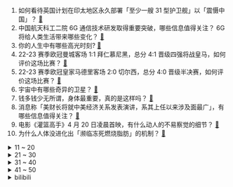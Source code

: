 1. 如何看待英国计划在印太地区永久部署「至少一艘 31 型护卫舰」以「震慑中国」？ [:link:](https://www.zhihu.com/question/596482831)
2. 中国航天科工二院 6G 通信技术研发取得重要突破，哪些信息值得关注？ 6G 将给人类生活带来哪些变化？ [:link:](https://www.zhihu.com/question/596537940)
3. 你的人生中有哪些高光时刻? [:link:](https://www.zhihu.com/question/320589678)
4. 22-23 赛季欧冠曼城客场 1:1 拜仁慕尼黑，总分 4:1 晋级四强将战皇马，如何评价这场比赛？ [:link:](https://www.zhihu.com/question/596638854)
5. 22-23 赛季欧冠皇家马德里客场 2:0 切尔西，总分 4:0 晋级半决赛，如何评价这场比赛？ [:link:](https://www.zhihu.com/question/596445466)
6. 宇宙中有哪些奇异的卫星？ [:link:](https://www.zhihu.com/question/595585778)
7. 钱多钱少无所谓，身体最重要，真的是这样吗？ [:link:](https://www.zhihu.com/question/595425019)
8. 消息称「美财长将就中美经济关系发表演讲，系其上任以来涉及面最广」，有哪些信息值得关注？ [:link:](https://www.zhihu.com/question/596498587)
9. 电影《灌篮高手》4 月 20 日凌晨首映，有什么动人的不易察觉的细节？ [:link:](https://www.zhihu.com/question/596633834)
10. 为什么人体没进化出「濒临冻死燃烧脂肪」的机制？ [:link:](https://www.zhihu.com/question/595923615)
<details>
<summary>11 ~ 20</summary>

11. 如何看待香港港内银行体系结余跌破 500 亿港元？将带来哪些影响？ [:link:](https://www.zhihu.com/question/596507768)
12. 印度曾提出「人口控制计划」，为何失败了？人口不断膨胀的印度是否进入了「越穷越生、越生越穷」的死循环？ [:link:](https://www.zhihu.com/question/595644332)
13. 宇宙不断的膨胀，会使宇宙越来越空旷吗？ [:link:](https://www.zhihu.com/question/584688170)
14. 丈夫拒绝为无收入妻子支付医疗费，婚姻中的女性需要保持经济独立吗？ [:link:](https://www.zhihu.com/question/596332434)
15. 美国裁员潮从科技业蔓延至金融、消费业，安永将裁员 3000 人，此前毕马威裁员近 2%，如何看待此事？ [:link:](https://www.zhihu.com/question/596459474)
16. 男朋友很好，但是家庭一言难尽，该如何选择？ [:link:](https://www.zhihu.com/question/595234221)
17. 为什么现在的孩子普遍心理太脆弱，只能听表扬，禁不起一点批评，话说重一点就要崩溃？ [:link:](https://www.zhihu.com/question/589677533)
18. 如何评价《原神》3.6版本世界任务「善恶的赫瓦雷纳」？ [:link:](https://www.zhihu.com/question/595255108)
19. 什么方法可以挑出铝粉中的铁粉？ [:link:](https://www.zhihu.com/question/583189965)
20. 《明日方舟》为什么很多人说42是神，但我用着手感很不好？ [:link:](https://www.zhihu.com/question/595708228)
</details>
<details>
<summary>21 ~ 30</summary>

21. 北京长峰医院火灾致 29 人死亡，家属尚未收到院方通知，现场系实习工作人员对接，哪些信息值得关注？ [:link:](https://www.zhihu.com/question/596419431)
22. 马斯克回应特斯拉上海工厂被曝克扣员工绩效，称已知晓将调查，哪些信息值得关注？ [:link:](https://www.zhihu.com/question/596338889)
23. 如果考研再来一次，你会做出哪些改变？ [:link:](https://www.zhihu.com/question/594228903)
24. 北京长峰医院院长王某玲等12人涉嫌重大责任事故罪被刑拘，这一罪名如何判定？后续会如何处置？ [:link:](https://www.zhihu.com/question/596491104)
25. 内向真的有错吗，一定要改变它吗? [:link:](https://www.zhihu.com/question/595433125)
26. 在明白什么道理后，你不再焦虑了？ [:link:](https://www.zhihu.com/question/511311505)
27. 《长月烬明》里有哪些剧情令你感到震撼？ [:link:](https://www.zhihu.com/question/595735636)
28. 为什么说折叠屏手机之争实际是材料技术之争？ [:link:](https://www.zhihu.com/question/596472790)
29. 西周是不是对商朝文化进行了一次大清理？ [:link:](https://www.zhihu.com/question/593647720)
30. 有没有成功实现「家务自由」的朋友能分享一下诀窍？ [:link:](https://www.zhihu.com/question/596550912)
</details>
<details>
<summary>31 ~ 40</summary>

31. 尹锡悦称可能向乌提供军援，媒体评价「首次改变向乌供武立场」，如何看待这一转变？ [:link:](https://www.zhihu.com/question/596530043)
32. 如何看待《原神》草神传说任务二后续草神向旅行者道歉？ [:link:](https://www.zhihu.com/question/595537001)
33. 长大了后，你明白了哪些东西？ [:link:](https://www.zhihu.com/question/582962900)
34. 人在迷茫时可以干什么？ [:link:](https://www.zhihu.com/question/596406095)
35. 如果你和你的猫咪互换身体 24 小时，你会如何安排这一天？ [:link:](https://www.zhihu.com/question/595576571)
36. 讨好型人格和善良豁达有气度的区别在哪里? [:link:](https://www.zhihu.com/question/588232742)
37. 男生总熬夜皮肤干还有细纹，有哪些护肤好习惯可以打造健康活力的皮肤状态？ [:link:](https://www.zhihu.com/question/593687585)
38. 为什么我看英文原著感受不到语言的美？ [:link:](https://www.zhihu.com/question/301261310)
39. 徒步登山如果陷入险境如迷路、山洪、掉落悬崖等，如何自救？ [:link:](https://www.zhihu.com/question/590341406)
40. 中国国务委员兼外长秦刚日前分别同巴勒斯坦外长马立基和以色列外长科恩通电话，此举背后释放了哪些信号？ [:link:](https://www.zhihu.com/question/596250111)
</details>
<details>
<summary>41 ~ 50</summary>

41. 2023年，人工智能哪些方向进展将值得期待？ [:link:](https://www.zhihu.com/question/576654851)
42. 如何快速有效地学习日语五十音？ [:link:](https://www.zhihu.com/question/20318161)
43. 如果《长月烬明》中澹台烬没有喜欢上穿越来的黎苏苏会怎么样？ [:link:](https://www.zhihu.com/question/594444741)
44. 父母的情绪对孩子的成长有哪些影响？ [:link:](https://www.zhihu.com/question/596247375)
45. 北京长峰医院在新三板上市，为血管瘤领域首家挂牌公司，连续多年亏损，有20家连锁医院，哪些信息值得关注？ [:link:](https://www.zhihu.com/question/596465056)
46. 如何能控制消费欲望，做到极简主义？ [:link:](https://www.zhihu.com/question/596254113)
47. 有哪些不贵的小东西，意外地极大提升了生活的幸福感？ [:link:](https://www.zhihu.com/question/596536932)
48. 小家电真的可以提升精致度和幸福感吗？ [:link:](https://www.zhihu.com/question/596552534)
49. 近十年全球是否有重大的科学创新？是否进入的科研的缓慢期？ [:link:](https://www.zhihu.com/question/596185462)
50. 如何评价《原神》须弥Ⅱ OST 宣传 MV《三千娑世御咏歌 - 演绎版》？ [:link:](https://www.zhihu.com/question/596531655)
</details><details>
<summary>bilibili</summary>

1. 自制羊驼烤肠机 [:link:](//www.bilibili.com/video/BV16k4y1e7w3)
2. 用十多斤白银，打造了一个完整的苗族头饰 [:link:](//www.bilibili.com/video/BV16c411n75c)
3. 【乱飙】告诉老漠，我想吃鹅了 [:link:](//www.bilibili.com/video/BV1uM4y1y7UP)
4. 「三千娑世御咏歌-演绎版」：《原神》须弥2 OST宣传MV [:link:](//www.bilibili.com/video/BV1Xh4y1H72Q)
5. 河南许昌又一个宝藏城市！他们竟有一个品牌让商家们纷纷看齐！ [:link:](//www.bilibili.com/video/BV14k4y1a7ih)
6. 丢人丢外地去了 [:link:](//www.bilibili.com/video/BV1gT411p7ep)
7. 辣椒致死量！千万别在陕西吃辣子，一天3顿我怕你上瘾… [:link:](//www.bilibili.com/video/BV1pc411H7Wk)
8. 变 形 金 刚 忍 界 大 战 [:link:](//www.bilibili.com/video/BV1zk4y1e7YD)
9. 低价买车到高价陷阱，揭秘低价二手车交易骗局！ [:link:](//www.bilibili.com/video/BV1nc411H7DN)
10. 挑战150秒一个引体向上（原声版） [:link:](//www.bilibili.com/video/BV1GM411L7vM)
<details>
<summary>11 ~ 20</summary>

11. 零经费 自拍《三体2：黑暗森林》（自制动画）第01集 [:link:](//www.bilibili.com/video/BV1ss4y127gi)
12. 《崩坏：星穹铁道》星穹研习会01期——「走出家园」 [:link:](//www.bilibili.com/video/BV1as4y127qn)
13. 修女半夜逛酒吧？突破自身局限才能获得新生！ [:link:](//www.bilibili.com/video/BV1LP411S73t)
14. 【鱼肉肉】一只野生姬小满･֊･ [:link:](//www.bilibili.com/video/BV1Pm4y127vM)
15. 【原神】魈同人角色PV——⌈望舒逸话⌋ [:link:](//www.bilibili.com/video/BV1Nm4y1U7n5)
16. 叔叔阿姨们好啊 以后请多多关照啦~ [:link:](//www.bilibili.com/video/BV19a4y1A7bu)
17. 极限烧脑！谁在说谎？八位路人中谁是真的电竞选手？ [:link:](//www.bilibili.com/video/BV1Kh411E7MB)
18. 这是一道成本只需要4块的拌饭？ [:link:](//www.bilibili.com/video/BV1Jc411n7qj)
19. 友好又搞怪的生活小技巧 [:link:](//www.bilibili.com/video/BV1ov4y177Yj)
20. “当各省风景都有了BGM” [:link:](//www.bilibili.com/video/BV1pc411n7yp)
</details>
<details>
<summary>21 ~ 30</summary>

21. 放眼望去，全是瑕疵！吐槽《长空之王》【鉴定军事热门军事43.5】 [:link:](//www.bilibili.com/video/BV1uh411E7uF)
22. B站到底应该如何逆天改命？做了四年UP主的一些感想。 [:link:](//www.bilibili.com/video/BV1XN411w7ro)
23. 好爱算命 韩国人在奋斗和摆烂间选择了“玄学” [:link:](//www.bilibili.com/video/BV1UV4y1Z7Hg)
24. [原神HoYoFair动画短片] 誓使的万神殿：赛诺vs阿努比斯和埃及诸神！ [:link:](//www.bilibili.com/video/BV1aP411S7a2)
25. 孔 明 走 单 骑 [:link:](//www.bilibili.com/video/BV1do4y1872k)
26. 卡尔：“他们的技能，我都有！”【献给LOL和王者玩家的DOTA2教学】 [:link:](//www.bilibili.com/video/BV1U24y1F7wD)
27. 【崩坏学园2】新生篇完结曲——「起始之终」/ やなぎなぎ [:link:](//www.bilibili.com/video/BV1fT411W7V4)
28. 和好朋友的对象聊天有多尴尬 [:link:](//www.bilibili.com/video/BV1tL411v7tv)
29. 小伙没钱去淄博吃烧烤，在家自制，没想到竟超好吃 [:link:](//www.bilibili.com/video/BV1yc411n7Au)
30. 这也太不合理了吧 [:link:](//www.bilibili.com/video/BV1TV4y1f7S8)
</details>
<details>
<summary>31 ~ 40</summary>

31. 151度的酒真的可以喝吗？喝完全身火辣辣的！ [:link:](//www.bilibili.com/video/BV17V4y1f7Up)
32. 模仿一下不同国家剧中人如何吃饭？该说不说，国产剧真的有真实住了吧？ [:link:](//www.bilibili.com/video/BV1wo4y1j7uZ)
33. 球2前33分钟究竟埋藏了多少细节？《流浪地球2》全片解析02 [:link:](//www.bilibili.com/video/BV1Ls4y1A79e)
34. 花3000元用时3小时吃了21道菜是什么样的体验【凭啥这么贵ep58- La Scène Ronde 之舞 by 山蒙】 [:link:](//www.bilibili.com/video/BV17o4y1j74i)
35. 大爷：强的不是我，而是我的八十岁！ [:link:](//www.bilibili.com/video/BV1T24y1c7Cw)
36. 骑行两年多，我变成了涵洞仙人和野炊大师，骑行只是生活无关诗与远方！ [:link:](//www.bilibili.com/video/BV1Cs4y1P7RW)
37. 刘关张偷玉米事件正版大结局曝光，皇叔亲自售后 [:link:](//www.bilibili.com/video/BV1So4y187fz)
38. 快来看电影！ [:link:](//www.bilibili.com/video/BV1ao4y1h7Av)
39. SEVENTEEN 10th Mini Album 'FML' Highlight Medley [:link:](//www.bilibili.com/video/BV1EL411v7rw)
40. 《只因你太美》BBOX+吉他 [:link:](//www.bilibili.com/video/BV1gs4y1A7Fs)
</details>
<details>
<summary>41 ~ 50</summary>

41. 被导演放弃的故事，疯狂动物城另类版本，很致郁！ [:link:](//www.bilibili.com/video/BV1MV4y1f7qN)
42. 国外极端动保破坏熊猫外交，跟风者明知是谣言仍在传播 [:link:](//www.bilibili.com/video/BV1Us4y1w78w)
43. 后续来了家人们！！ [:link:](//www.bilibili.com/video/BV1Wg4y1M7YB)
44. 就你**叫Happy猫啊？ [:link:](//www.bilibili.com/video/BV1uV4y1o7EB)
45. 反猫德联盟重创猫德学院 [:link:](//www.bilibili.com/video/BV1FT411p79F)
46. 再见了儿子，爸爸妈妈去香港受苦了呜呜呜 [:link:](//www.bilibili.com/video/BV1AL411v79p)
47. 去泼水节装备不能太好，会被人当BOSS打！ [:link:](//www.bilibili.com/video/BV1io4y187Yj)
48. 内存暗战：被国外巨头垄断卖高价的内存，为何一夜暴跌？ [:link:](//www.bilibili.com/video/BV1ga4y1K7ci)
49. 很久没拍变装了，拍一个吧 [:link:](//www.bilibili.com/video/BV1So4y1L7wB)
50. 2023年TF家族《登陆计划》系列演唱会——蝴蝶效应【演唱会全程回顾】（下半场） [:link:](//www.bilibili.com/video/BV1qg4y1T7oY)
</details>
<details>
<summary>51 ~ 60</summary>

51. 【真人CF】武侠剧都不敢这么拍！机枪少女大战生化终结者！ [:link:](//www.bilibili.com/video/BV1no4y1E71p)
52. 吃饭不排队景点不挤人才是我想要的 [:link:](//www.bilibili.com/video/BV1RX4y1z7c1)
53. 【家有神兽】三战第三集预告：歼20双座版与无人僚机登场 [:link:](//www.bilibili.com/video/BV1pg4y1M77o)
54. 当势利亲戚知道你开了间饭馆 [:link:](//www.bilibili.com/video/BV1224y1F7Ly)
55. 偶像 翻唱(アイドル) [:link:](//www.bilibili.com/video/BV1QX4y1z7TM)
56. 挑战！吃地球上最毒的鱼 [:link:](//www.bilibili.com/video/BV1w24y1c7bP)
57. 这一次摇到了撒哈拉！ [:link:](//www.bilibili.com/video/BV1X24y1F7si)
58. 朴实无华淄博烧烤 [:link:](//www.bilibili.com/video/BV1Ph4y1s7gH)
59. 花千万买豪车不让进展台！劳斯莱斯车主被销售看不起.... [:link:](//www.bilibili.com/video/BV1ac411H72k)
60. 北京到沈阳800公里9小时45分钟，回家了，这次家人都被蒙在鼓里 [:link:](//www.bilibili.com/video/BV1dh4y1H7uK)
</details>
<details>
<summary>61 ~ 70</summary>

61. 假如群聊实体化！ [:link:](//www.bilibili.com/video/BV1eh411u78J)
62. 多大的人了必须分开睡 [:link:](//www.bilibili.com/video/BV1ig4y1T7CJ)
63. 为了帮演员入戏，导演都能想出什么损招？【好莱坞整活大师02】 [:link:](//www.bilibili.com/video/BV1wm4y1U7T7)
64. 我杨戬玩的就是极限！ [:link:](//www.bilibili.com/video/BV1HL411e7eu)
65. 她送你新鞋你把她踹兜里，我送你帝骑2.0你把我踹沟里。 [:link:](//www.bilibili.com/video/BV17v4y1n7up)
66. 家里唯一会做饭的人出远门是什么体验 [:link:](//www.bilibili.com/video/BV1g24y1c7pj)
67. 6年不发歌，发歌就拿下“格莱美”的女人，欧美乐坛天后不是吹的 [:link:](//www.bilibili.com/video/BV1pV4y1Z77T)
68. 美团＆饿了么live金曲《Monica》 [:link:](//www.bilibili.com/video/BV1hL411e7sK)
69. 破釜沉舟|| 项羽的军事才能是吹出来的还是真的？ [:link:](//www.bilibili.com/video/BV1KX4y1676s)
70. 按照观众描述画美少女4.0 [:link:](//www.bilibili.com/video/BV1gm4y127ko)
</details>
<details>
<summary>71 ~ 80</summary>

71. “熊大这个时候该有多绝望” [:link:](//www.bilibili.com/video/BV1VL411e7T1)
72. 可以学习一下《大刀进行曲》 [:link:](//www.bilibili.com/video/BV13v4y1E74H)
73. 成全你，我的最强恋爱脑 [:link:](//www.bilibili.com/video/BV1bh4y1W7nK)
74. 这就是钢化膜烤鸡吗？一整只抱着啃太过瘾了！ [:link:](//www.bilibili.com/video/BV1fX4y1z7CE)
75. 漂泊超哥初探秘，漂泊传企划世界观概念PV首曝！ [:link:](//www.bilibili.com/video/BV1Mc411H7zP)
76. 大金毛第一个见到小奶猫 [:link:](//www.bilibili.com/video/BV17c411n72a)
77. 做游戏别学米哈游！什么都学只会害了你！ [:link:](//www.bilibili.com/video/BV1hX4y1z7rJ)
78. 许久未见……甚是想念 [:link:](//www.bilibili.com/video/BV1vh4y1W7My)
79. 拖孩儿，全款拿下 [:link:](//www.bilibili.com/video/BV1Cs4y1R78j)
80. 重铸四月番荣光！我辈义不容辞！2023年四月番开播吐槽 [:link:](//www.bilibili.com/video/BV1og4y1T7VR)
</details>
<details>
<summary>81 ~ 90</summary>

81. ❤不是因为鸡寞才想你❤ [:link:](//www.bilibili.com/video/BV1SP411U76S)
82. 社牛孕妇plus | 当一群孕妇穿上中年男装 [:link:](//www.bilibili.com/video/BV1ms4y1R7Fv)
83. 【AI绘画】Stable Diffusion整合包v4发布！全新加速 解压即用 防爆显存 三分钟入门AI绘画 ☆可更新 ☆训练 ☆汉化 [:link:](//www.bilibili.com/video/BV1iM4y1y7oA)
84. 冠军女教练教你如何打出拳的穿透力 [:link:](//www.bilibili.com/video/BV1Ko4y1h7Pm)
85. 琴女为什么是捆绑状态，灵能特工系列皮肤到底讲了个什么故事 [:link:](//www.bilibili.com/video/BV11o4y187BJ)
86. 短视频点赞100W+的“冻冻零食特产”！真能巨巨巨爽到飞起？？？ [:link:](//www.bilibili.com/video/BV1Us4y1P7E6)
87. 苏州98元拉面挑战，任选爆辣或肉片，15分钟吃完免单再送一份火锅 [:link:](//www.bilibili.com/video/BV1Ds4y1P7GQ)
88. 垃 圾 分 类 [:link:](//www.bilibili.com/video/BV15m4y127ye)
89. 关羽终极马抖术 新赛季轮盘增强 [:link:](//www.bilibili.com/video/BV1Yk4y1e74x)
90. 【阿斗】一部让人拍案叫绝的悬疑片，最后1分钟的反转，颠覆了所有人的猜想！《玩命记忆》 [:link:](//www.bilibili.com/video/BV1wL411v7D9)
</details>
<details>
<summary>91 ~ 100</summary>

91. 下个学校想看哪个？？？ [:link:](//www.bilibili.com/video/BV1fo4y187UA)
92. 断了兄弟的桃花运会如何? [:link:](//www.bilibili.com/video/BV1HX4y167sU)
93. 你要欺负导师？ [:link:](//www.bilibili.com/video/BV1yh4y1H7Ax)
94. 保重身体！今年最激烈冷热转换将至，冷空调要开大棉袄也要备 [:link:](//www.bilibili.com/video/BV1Jv4y1n74E)
95. 什么东西不能加，就往里头加什么！ [:link:](//www.bilibili.com/video/BV1JV4y1f7xZ)
96. 【不限次数】免费无套路ChatGPT，任何人都可永久使用！！！ [:link:](//www.bilibili.com/video/BV1es4y127eS)
97. 快快快！ [:link:](//www.bilibili.com/video/BV1U54y1F7Sc)
98. 一加 Ace2 x 原神｜神秘佳肴出锅 [:link:](//www.bilibili.com/video/BV1624y1F7NC)
99. 数名外籍女子热衷晒中国游成功引起警方注意 [:link:](//www.bilibili.com/video/BV1ho4y1h7gE)
100. 胖东来这样开榴莲、开到顾客满意为止 [:link:](//www.bilibili.com/video/BV1HX4y1676m)
</details></details>